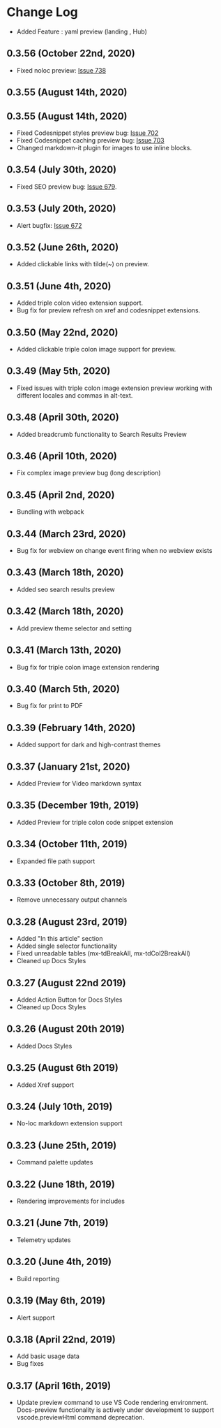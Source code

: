# Change Log

- Added Feature : yaml preview (landing , Hub)

## 0.3.56 (October 22nd, 2020)

- Fixed noloc preview: [Issue 738](https://github.com/microsoft/vscode-docs-authoring/issues/738)

## 0.3.55 (August 14th, 2020)

## 0.3.55 (August 14th, 2020)

- Fixed Codesnippet styles preview bug: [Issue 702](https://github.com/microsoft/vscode-docs-authoring/issues/702)
- Fixed Codesnippet caching preview bug: [Issue 703](https://github.com/microsoft/vscode-docs-authoring/issues/703)
- Changed markdown-it plugin for images to use inline blocks.

## 0.3.54 (July 30th, 2020)

- Fixed SEO preview bug: [Issue 679](https://github.com/microsoft/vscode-docs-authoring/issues/679).

## 0.3.53 (July 20th, 2020)

- Alert bugfix: [Issue 672](https://github.com/microsoft/vscode-docs-authoring/issues/672)

## 0.3.52 (June 26th, 2020)

- Added clickable links with tilde(~) on preview.

## 0.3.51 (June 4th, 2020)

- Added triple colon video extension support.
- Bug fix for preview refresh on xref and codesnippet extensions.

## 0.3.50 (May 22nd, 2020)

- Added clickable triple colon image support for preview.

## 0.3.49 (May 5th, 2020)

- Fixed issues with triple colon image extension preview working with different locales and commas in alt-text.

## 0.3.48 (April 30th, 2020)

- Added breadcrumb functionality to Search Results Preview

## 0.3.46 (April 10th, 2020)

- Fix complex image preview bug (long description)

## 0.3.45 (April 2nd, 2020)

- Bundling with webpack

## 0.3.44 (March 23rd, 2020)

- Bug fix for webview on change event firing when no webview exists

## 0.3.43 (March 18th, 2020)

- Added seo search results preview

## 0.3.42 (March 18th, 2020)

- Add preview theme selector and setting

## 0.3.41 (March 13th, 2020)

- Bug fix for triple colon image extension rendering

## 0.3.40 (March 5th, 2020)

- Bug fix for print to PDF

## 0.3.39 (February 14th, 2020)

- Added support for dark and high-contrast themes

## 0.3.37 (January 21st, 2020)

- Added Preview for Video markdown syntax

## 0.3.35 (December 19th, 2019)

- Added Preview for triple colon code snippet extension

## 0.3.34 (October 11th, 2019)

- Expanded file path support

## 0.3.33 (October 8th, 2019)

- Remove unnecessary output channels

## 0.3.28 (August 23rd, 2019)

- Added "In this article" section
- Added single selector functionality
- Fixed unreadable tables (mx-tdBreakAll, mx-tdCol2BreakAll)
- Cleaned up Docs Styles

## 0.3.27 (August 22nd 2019)

- Added Action Button for Docs Styles
- Cleaned up Docs Styles

## 0.3.26 (August 20th 2019)

- Added Docs Styles

## 0.3.25 (August 6th 2019)

- Added Xref support

## 0.3.24 (July 10th, 2019)

- No-loc markdown extension support

## 0.3.23 (June 25th, 2019)

- Command palette updates

## 0.3.22 (June 18th, 2019)

- Rendering improvements for includes

## 0.3.21 (June 7th, 2019)

- Telemetry updates

## 0.3.20 (June 4th, 2019)

- Build reporting

## 0.3.19 (May 6th, 2019)

- Alert support

## 0.3.18 (April 22nd, 2019)

- Add basic usage data
- Bug fixes

## 0.3.17 (April 16th, 2019)

- Update preview command to use VS Code rendering environment. Docs-preview functionality is actively under development to support vscode.previewHtml command deprecation.
